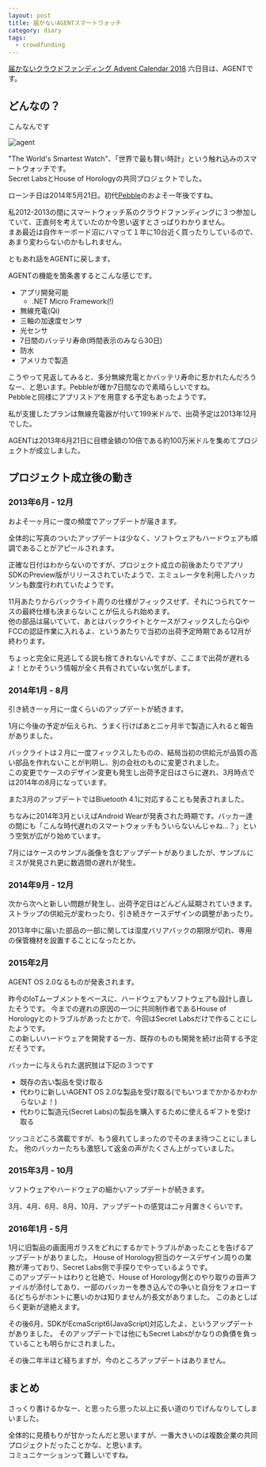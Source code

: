 ```yaml
---
layout: post
title: 届かないAGENTスマートウォッチ
category: diary
tags:
  - crowdfunding
---
```

[届かないクラウドファンディング Advent Calendar 2018](https://adventar.org/calendars/3459) 六日目は、AGENTです。

## どんなの？

こんなんです

![agent](https://lh3.googleusercontent.com/qnleB8kKdYKJoRv48AFi_SV78WsT9bf4w_2hw8YDN1rqsQfnJ78VvtwjYHQmq7egnNDyArLkqQC1th8aP4d-xg2jtefq0rl8InYwaqzLRY1JEkMne0fdsXv8-XSh6GA0zqj7n6joMPPF_IzdGYuvrMZcs3CXV6VbwwZyp9Ougfu3P4HsXKKJ14w_kYvw5uH0mFul8YMdE5K77aVY6WO9WA0LxLd-iNQXUvJSNieJpcfEKPrPchOc0Ro6evaHcNUcqEpbdz1ctAZUBwiXk83zVnYhlegrZpEf7PCznWJDdLsP07uL81F7ArA45Hl4JdA7k_0LY48vn5nGtGNOJGGH_6lOLROgAofi7TVb-dIVpBH1P-c_xXJXqmHFZR_H61VZjahuXVhAOH_9_EmfZnK4_WMRKB1nwPOdVVvBVkJDvrrTKDu35Ynn904JfF5fCY3bH97A9-qKTAwk4XyGGKdYTLWF-H8ZNMqlSmC1B_4s_KpNRHvV4jnw5_ec47kOXftPjP6G_O-qV9HuR1JeSPkS3XHrE8R8c4516a8WQUnHZRUZ6rV9-k5euHgyOPC9o-zBFND2dMS6lkWzxk1eya3_t4wJEJTGY67LNExjXiZkhgLVWeoBPVDU39Mle2ZYXHP-Ja0LoKvpF7Je20lrkk7ydBhc=w560)

"The World's Smartest Watch"、「世界で最も賢い時計」という触れ込みのスマートウォッチです。  
Secret LabsとHouse of Horologyの共同プロジェクトでした。

ローンチ日は2014年5月21日。初代[Pebble](https://www.kickstarter.com/projects/getpebble/pebble-e-paper-watch-for-iphone-and-android)のおよそ一年後ですね。

私2012-2013の間にスマートウォッチ系のクラウドファンディングに３つ参加していて、正直何を考えていたのか今思い返すとさっぱりわかりません。  
まあ最近は自作キーボード沼にハマって１年に10台近く買ったりしているので、あまり変わらないのかもしれません。

ともあれ話をAGENTに戻します。  

AGENTの機能を箇条書するとこんな感じです。

- アプリ開発可能
  - .NET Micro Framework(!)
- 無線充電(Qi)
- 三軸の加速度センサ
- 光センサ
- 7日間のバッテリ寿命(時間表示のみなら30日)
- 防水
- アメリカで製造

こうやって見返してみると、多分無線充電とかバッテリ寿命に惹かれたんだろうなー、と思います。Pebbleが確か7日間なので素晴らしいですね。  
Pebbleと同様にアプリストアを用意する予定もあったようです。

私が支援したプランは無線充電器が付いて199米ドルで、出荷予定は2013年12月でした。

AGENTは2013年6月21日に目標金額の10倍である約100万米ドルを集めてプロジェクトが成立しました。

## プロジェクト成立後の動き

### 2013年6月 - 12月

およそ一ヶ月に一度の頻度でアップデートが届きます。

全体的に写真のついたアップデートは少なく、ソフトウェアもハードウェアも順調であることがアピールされます。

正確な日付はわからないのですが、プロジェクト成立の前後あたりでアプリSDKのPreview版がリリースされていたようで、エミュレータを利用したハッカソンも数度行われていたようです。

11月あたりからバックライト周りの仕様がフィックスせず、それにつられてケースの最終仕様も決まらないことが伝えられ始めます。  
他の部品は届いていて、あとはバックライトとケースがフィックスしたらQiやFCCの認証作業に入れるよ、というあたりで当初の出荷予定時期である12月が終わります。

ちょっと完全に見逃してる説も捨てきれないんですが、ここまで出荷が遅れるよ！とかそういう情報が全く共有されていない気がします。

### 2014年1月 - 8月

引き続き一ヶ月に一度くらいのアップデートが続きます。

1月に今後の予定が伝えられ、うまく行けばあと二ヶ月半で製造に入れると報告がありました。

バックライトは２月に一度フィックスしたものの、結局当初の供給元が品質の高い部品を作れないことが判明し、別の会社のものに変更されました。  
この変更でケースのデザイン変更も発生し出荷予定日はさらに遅れ、3月時点では2014年の8月になっています。

また3月のアップデートではBluetooth 4.1に対応することも発表されました。

ちなみに2014年3月といえばAndroid Wearが発表された時期です。バッカー達の間にも「こんな時代遅れのスマートウォッチもういらないんじゃね…？」という空気が広がり始めています。

7月にはケースのサンプル画像を含むアップデートがありましたが、サンプルにミスが発見され更に数週間の遅れが発生。

### 2014年9月 - 12月

次から次へと新しい問題が発生し、出荷予定日はどんどん延期されていきます。
ストラップの供給元が変わったり、引き続きケースデザインの調整があったり。

2013年中に届いた部品の一部に関しては湿度バリアバックの期限が切れ、専用の保管機材を設置することになったとか。

### 2015年2月

AGENT OS 2.0なるものが発表されます。

昨今のIoTムーブメントをベースに、ハードウェアもソフトウェアも設計し直したそうです。 
今までの遅れの原因の一つに共同制作者であるHouse of Horologyとのトラブルがあったとかで、今回はSecret Labsだけで作ることにしたようです。   
この新しいハードウェアを開発する一方、既存のものも開発を続け出荷する予定だそうです。

バッカーに与えられた選択肢は下記の３つです

- 既存の古い製品を受け取る
- 代わりに新しいAGENT OS 2.0な製品を受け取る(でもいつまでかかるかわからないよ！)
- 代わりに製造元(Secret Labs)の製品を購入するために使えるギフトを受け取る

ツッコミどころ満載ですが、もう疲れてしまったのでそのまま待つことにしました。
他のバッカーたちも激怒して返金の声がたくさん上がっていました。

### 2015年3月 - 10月

ソフトウェアやハードウェアの細かいアップデートが続きます。

3月、4月、6月、8月、10月、アップデートの感覚は二ヶ月置きくらいです。

### 2016年1月 - 5月

1月に旧製品の画面用ガラスをどれにするかでトラブルがあったことを告げるアップデートがありました。
House of Horology担当のケースデザイン周りの業務が滞っており、Secret Labs側で手探りでやっているようです。  
このアップデートはわりと壮絶で、House of Horology側とのやり取りの音声ファイルが添付してあり、一部のバッカーを巻き込んでの争いと自分をフォローする(どちらがホントに悪いのかは知りませんが)長文がありました。
このあとしばらく更新が途絶えます。


その後6月、SDKがEcmaScript6(JavaScript)対応したよ、というアップデートがありました。
そのアップデートでは他にもSecret Labsがかなりの負債を負っていることも明らかにされました。

その後二年半ほど経ちますが、今のところアップデートはありません。


## まとめ

さっくり書けるかなー、と思ったら思った以上に長い道のりでげんなりしてしまいました。 

全体的に見積もりが甘かったんだと思いますが、一番大きいのは複数企業の共同プロジェクトだったことかな、と思います。  
コミュニケーションって難しいですね。
